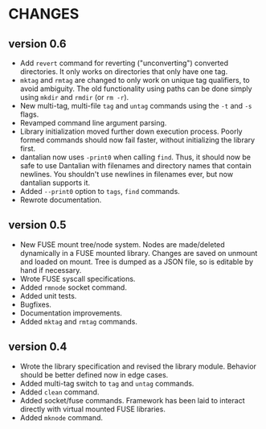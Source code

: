 # CHANGES

## version 0.6

* Add `revert` command for reverting ("unconverting") converted
  directories.  It only works on directories that only have one tag.
* `mktag` and `rmtag` are changed to only work on unique tag qualifiers,
  to avoid ambiguity.  The old functionality using paths can be done
  simply using `mkdir` and `rmdir` (or `rm -r`).
* New multi-tag, multi-file `tag` and `untag` commands using the `-t`
  and `-s` flags.
* Revamped command line argument parsing.
* Library initialization moved further down execution process.  Poorly
  formed commands should now fail faster, without initializing the
  library first.
* dantalian now uses `-print0` when calling `find`.  Thus, it should now
  be safe to use Dantalian with filenames and directory names that
  contain newlines.  You shouldn't use newlines in filenames ever, but
  now dantalian supports it.
* Added `--print0` option to `tags`, `find` commands.
* Rewrote documentation.

## version 0.5

* New FUSE mount tree/node system.  Nodes are made/deleted dynamically
  in a FUSE mounted library.  Changes are saved on unmount and loaded on
  mount.  Tree is dumped as a JSON file, so is editable by hand if
  necessary.
* Wrote FUSE syscall specifications.
* Added `rmnode` socket command.
* Added unit tests.
* Bugfixes.
* Documentation improvements.
* Added `mktag` and `rmtag` commands.

## version 0.4

* Wrote the library specification and revised the library module.
  Behavior should be better defined now in edge cases.
* Added multi-tag switch to `tag` and `untag` commands.
* Added `clean` command.
* Added socket/fuse commands.  Framework has been laid to interact
  directly with virtual mounted FUSE libraries.
* Added `mknode` command.
